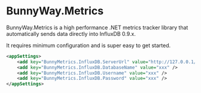 # BunnyWay.Metrics
BunnyWay.Metrics is a high performance .NET metrics tracker library that automatically sends data directly into InfluxDB 0.9.x.

It requires minimum configuration and is super easy to get started.
```xml
<appSettings>
    <add key="BunnyMetrics.InfluxDB.ServerUrl" value="http://127.0.0.1/" />
    <add key="BunnyMetrics.InfluxDB.DatabaseName" value="xxx" />
    <add key="BunnyMetrics.InfluxDB.Username" value="xxx" />
    <add key="BunnyMetrics.InfluxDB.Password" value="xxx" />
</appSettings>
```
